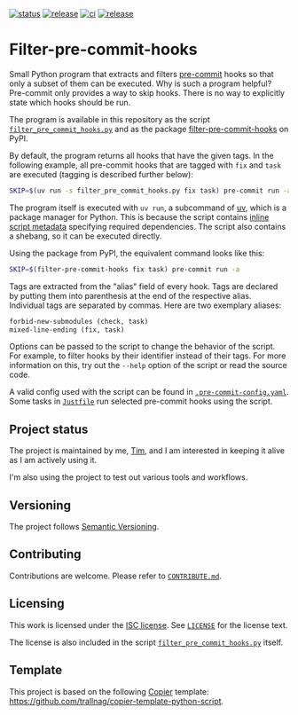 [![status](https://img.shields.io/badge/status-active-brightgreen)](#project-status)
[![release](https://img.shields.io/github/v/release/trallnag/filter-pre-commit-hooks)](https://github.com/trallnag/filter-pre-commit-hooks/releases)
[![ci](https://img.shields.io/github/actions/workflow/status/trallnag/filter-pre-commit-hooks/ci.yaml?label=ci)](https://github.com/trallnag/filter-pre-commit-hooks/actions/workflows/ci.yaml)
[![release](https://img.shields.io/github/actions/workflow/status/trallnag/filter-pre-commit-hooks/release.yaml?label=release)](https://github.com/trallnag/filter-pre-commit-hooks/actions/workflows/release.yaml)

# Filter-pre-commit-hooks

Small Python program that extracts and filters
[pre-commit](https://pre-commit.com/) hooks so that only a subset of them can be
executed. Why is such a program helpful? Pre-commit only provides a way to skip
hooks. There is no way to explicitly state which hooks should be run.

The program is available in this repository as the script
[`filter_pre_commit_hooks.py`](./src/filter_pre_commit_hooks/filter_pre_commit_hooks.py)
and as the package
[filter-pre-commit-hooks](https://pypi.org/project/filter-pre-commit-hooks/) on
PyPI.

By default, the program returns all hooks that have the given tags. In the
following example, all pre-commit hooks that are tagged with `fix` and `task`
are executed (tagging is described further below):

```sh
SKIP=$(uv run -s filter_pre_commit_hooks.py fix task) pre-commit run -a
```

The program itself is executed with `uv run`, a subcommand of
[uv](https://docs.astral.sh/), which is a package manager for Python. This is
because the script contains
[inline script metadata](https://packaging.python.org/en/latest/specifications/inline-script-metadata/#inline-script-metadata)
specifying required dependencies. The script also contains a shebang, so it can
be executed directly.

Using the package from PyPI, the equivalent command looks like this:

```sh
SKIP=$(filter-pre-commit-hooks fix task) pre-commit run -a
```

Tags are extracted from the "alias" field of every hook. Tags are declared by
putting them into parenthesis at the end of the respective alias. Individual
tags are separated by commas. Here are two exemplary aliases:

```txt
forbid-new-submodules (check, task)
mixed-line-ending (fix, task)
```

Options can be passed to the script to change the behavior of the script. For
example, to filter hooks by their identifier instead of their tags. For more
information on this, try out the `--help` option of the script or read the
source code.

A valid config used with the script can be found in
[`.pre-commit-config.yaml`](./.pre-commit-config.yaml). Some tasks in
[`Justfile`](./Justfile) run selected pre-commit hooks using the script.

## Project status

The project is maintained by me, [Tim](https://github.com/trallnag), and I am
interested in keeping it alive as I am actively using it.

I'm also using the project to test out various tools and workflows.

## Versioning

The project follows [Semantic Versioning](https://semver.org/).

## Contributing

Contributions are welcome. Please refer to [`CONTRIBUTE.md`](./CONTRIBUTE.md).

## Licensing

This work is licensed under the
[ISC license](https://en.wikipedia.org/wiki/ISC_license). See
[`LICENSE`](./LICENSE) for the license text.

The license is also included in the script
[`filter_pre_commit_hooks.py`](./src/filter_pre_commit_hooks/filter_pre_commit_hooks.py)
itself.

## Template

This project is based on the following
[Copier](https://copier.readthedocs.io/en/stable/) template:
<https://github.com/trallnag/copier-template-python-script>.
